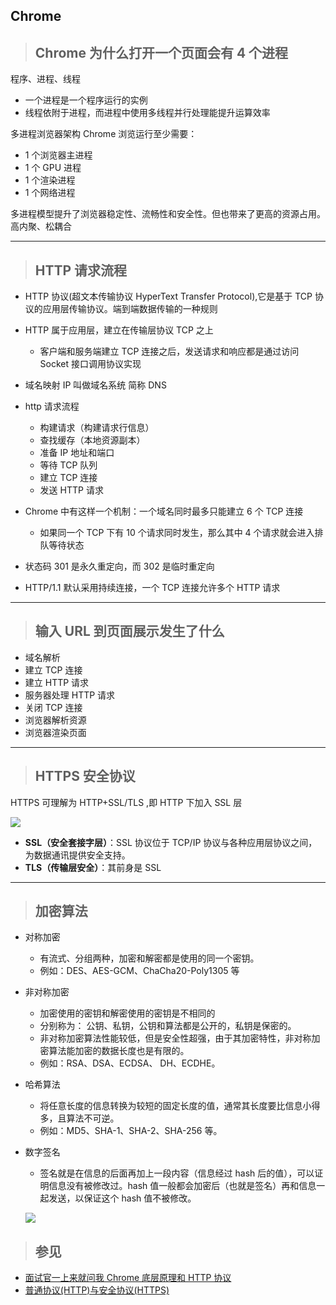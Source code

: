 ## Chrome

> ## Chrome 为什么打开一个页面会有 4 个进程

程序、进程、线程

- 一个进程是一个程序运行的实例
- 线程依附于进程，而进程中使用多线程并行处理能提升运算效率

多进程浏览器架构 Chrome 浏览运行至少需要：

- 1 个浏览器主进程
- 1 个 GPU 进程
- 1 个渲染进程
- 1 个网络进程

多进程模型提升了浏览器稳定性、流畅性和安全性。但也带来了更高的资源占用。
高内聚、松耦合

---

> ## HTTP 请求流程

- HTTP 协议(超文本传输协议 HyperText Transfer Protocol),它是基于 TCP 协议的应用层传输协议。端到端数据传输的一种规则
- HTTP 属于应用层，建立在传输层协议 TCP 之上
  - 客户端和服务端建立 TCP 连接之后，发送请求和响应都是通过访问 Socket 接口调用协议实现
- 域名映射 IP 叫做域名系统 简称 DNS
- http 请求流程

  - 构建请求（构建请求行信息）
  - 查找缓存（本地资源副本）
  - 准备 IP 地址和端口
  - 等待 TCP 队列
  - 建立 TCP 连接
  - 发送 HTTP 请求

- Chrome 中有这样一个机制：一个域名同时最多只能建立 6 个 TCP 连接

  - 如果同一个 TCP 下有 10 个请求同时发生，那么其中 4 个请求就会进入排队等待状态

- 状态码 301 是永久重定向，而 302 是临时重定向
- HTTP/1.1 默认采用持续连接，一个 TCP 连接允许多个 HTTP 请求

---

> ## 输入 URL 到页面展示发生了什么

- 域名解析
- 建立 TCP 连接
- 建立 HTTP 请求
- 服务器处理 HTTP 请求
- 关闭 TCP 连接
- 浏览器解析资源
- 浏览器渲染页面

---

> ## HTTPS 安全协议

HTTPS 可理解为 HTTP+SSL/TLS ,即 HTTP 下加入 SSL 层

![](https://attach.52pojie.cn/forum/202012/09/144558xi68ddr6hx88y6ru.png)

- **SSL（安全套接字层）**：SSL 协议位于 TCP/IP 协议与各种应用层协议之间，为数据通讯提供安全支持。
- **TLS（传输层安全）**：其前身是 SSL

---

> ## 加密算法

- 对称加密

  - 有流式、分组两种，加密和解密都是使用的同一个密钥。
  - 例如：DES、AES-GCM、ChaCha20-Poly1305 等

- 非对称加密

  - 加密使用的密钥和解密使用的密钥是不相同的
  - 分别称为： 公钥、私钥，公钥和算法都是公开的，私钥是保密的。
  - 非对称加密算法性能较低，但是安全性超强，由于其加密特性，非对称加密算法能加密的数据长度也是有限的。
  - 例如：RSA、DSA、ECDSA、 DH、ECDHE。

- 哈希算法

  - 将任意长度的信息转换为较短的固定长度的值，通常其长度要比信息小得多，且算法不可逆。
  - 例如：MD5、SHA-1、SHA-2、SHA-256 等。

- 数字签名

  - 签名就是在信息的后面再加上一段内容（信息经过 hash 后的值），可以证明信息没有被修改过。hash 值一般都会加密后（也就是签名）再和信息一起发送，以保证这个 hash 值不被修改。

  ![](https://attach.52pojie.cn/forum/202012/09/144623zzk6hpuaodkhmfmp.png)

> ## 参见

- [面试官一上来就问我 Chrome 底层原理和 HTTP 协议](https://segmentfault.com/a/1190000038323994)
- [普通协议(HTTP)与安全协议(HTTPS)](https://www.52pojie.cn/thread-1324966-1-1.html)
